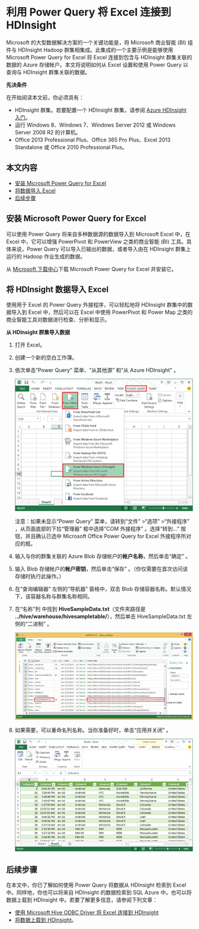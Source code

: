 <properties linkid="manage-services-hdinsight-connect-excel-with-power-query" urlDisplayName="HDInsight and Excel" pageTitle="Connect Excel to HDInsight with Power Query | Azure" metaKeywords="hdinsight, excel, data explorer, hive excel, hdinsight excel, power query" description="Learn how to take advantage of business intelligence components and use Excel to access data stored in Azure HDInsight using Power Query." metaCanonical="" services="hdinsight" documentationCenter="" title="Connect Excel to Azure HDInsight with Power Query" authors="bradsev" solutions="" manager="paulettm" editor="cgronlun" />

# 利用 Power Query 将 Excel 连接到 HDInsight

Microsoft 的大型数据解决方案的一个关键功能是，将 Microsoft 商业智能 (BI) 组件与 HDInsight Hadoop 群集相集成。此集成的一个主要示例是能够使用 Microsoft Power Query for Excel 将 Excel 连接到包含与 HDInsight 群集关联的数据的 Azure 存储帐户。本文将说明如何从 Excel 设置和使用 Power Query 以查询与 HDInsight 群集关联的数据。

**先决条件**

在开始阅读本文前，你必须具有：

-   HDInsight 群集。若要配置一个 HDInsight 群集，请参阅 [Azure HDInsight 入门][hdinsight-get-started]。
-   运行 Windows 8、Windows 7、Windows Server 2012 或 Windows Server 2008 R2 的计算机。
-   Office 2013 Professional Plus、Office 365 Pro Plus、Excel 2013 Standalone 或 Office 2010 Professional Plus。

## 本文内容

-   [安装 Microsoft Power Query for Excel](#InstallPowerQuery)
-   [将数据导入 Excel](#ImportData)
-   [后续步骤](#NextSteps)

## 安装 Microsoft Power Query for Excel

可以使用 Power Query 将来自多种数据源的数据导入到 Microsoft Excel 中，在 Excel 中，它可以增强 PowerPivot 和 PowerView 之类的商业智能 (BI) 工具。具体来说，Power Query 可以导入已输出的数据，或者导入由在 HDInsight 群集上运行的 Hadoop 作业生成的数据。

从 [Microsoft 下载中心][powerquery-download]下载 Microsoft Power Query for Excel 并安装它。

## 将 HDInsight 数据导入 Excel

使用用于 Excel 的 Power Query 外接程序，可以轻松地将 HDInsight 群集中的数据导入到 Excel 中，然后可以在 Excel 中使用 PowerPivot 和 Power Map 之类的商业智能工具对数据进行检查、分析和显示。

**从 HDInsight 群集导入数据**

1.  打开 Excel。

2.  创建一个新的空白工作簿。

3.  依次单击“Power Query” 菜单、“从其他源” 和“从 Azure HDInsight” 。

    ![HDI.PowerQuery.SelectHdiSource][image-hdi-powerquery-hdi-source]

    注意：如果未显示“Power Query” 菜单，请转到“文件” \>“选项” \>“外接程序” ，从页面底部的下拉“管理器” 框中选择“COM 外接程序” 。选择“转到...” 按钮，并且确认已选中 Microsoft Office Power Query for Excel 外接程序所对应的框。

4.  输入与你的群集关联的 Azure Blob 存储帐户的**帐户名称**，然后单击“确定” 。

5.  输入 Blob 存储帐户的**帐户密钥**，然后单击“保存” 。（你仅需要在首次访问该存储时执行此操作。）

6.  在“查询编辑器” 左侧的“导航器” 窗格中，双击 Blob 存储容器名称。默认情况下，该容器名称与群集名称相同。

7.  在“名称”列 中找到 **HiveSampleData.txt**（文件夹路径是 **../hive/warehouse/hivesampletable/**），然后单击 HiveSampleData.txt 左侧的“二进制” 。

    ![HDI.PowerQuery.ImportData][image-hdi-powerquery-importdata]

8.  如果需要，可以重命名列名称。当你准备好时，单击“应用并关闭” 。

    ![HDI.PowerQuery.ImportedTable][image-hdi-powerquery-imported-table]

## 后续步骤

在本文中，你已了解如何使用 Power Query 将数据从 HDInsight 检索到 Excel 中。同样地，你也可以将来自 HDInsight 的数据检索到 SQL Azure 中。也可以将数据上载到 HDInsight 中。若要了解更多信息，请参阅下列文章：

-   [使用 Microsoft Hive ODBC Driver 将 Excel 连接到 HDInsight][hdinsight-excel-odbc]
-   [将数据上载到 HDInsight][hdinsight-upload-data]。

[hdinsight-excel-odbc]: /zh-cn/documentation/articles/hdinsight-connect-excel-hive-ODBC-driver/
[hdinsight-get-started]: /zh-cn/documentation/articles/hdinsight-get-started/
[hdinsight-upload-data]: /zh-cn/documentation/articles/hdinsight-upload-data/

[image-hdi-powerquery-hdi-source]: ./media/hdinsight-connect-excel-power-query/HDI.PowerQuery.SelectHdiSource.png
[image-hdi-powerquery-importdata]: ./media/hdinsight-connect-excel-power-query/HDI.PowerQuery.ImportData.png 
[image-hdi-powerquery-imported-table]: ./media/hdinsight-connect-excel-power-query/HDI.PowerQuery.ImportedTable.PNG 

[powerquery-download]: http://www.microsoft.com/zh-cn/download/details.aspx?id=39379 

